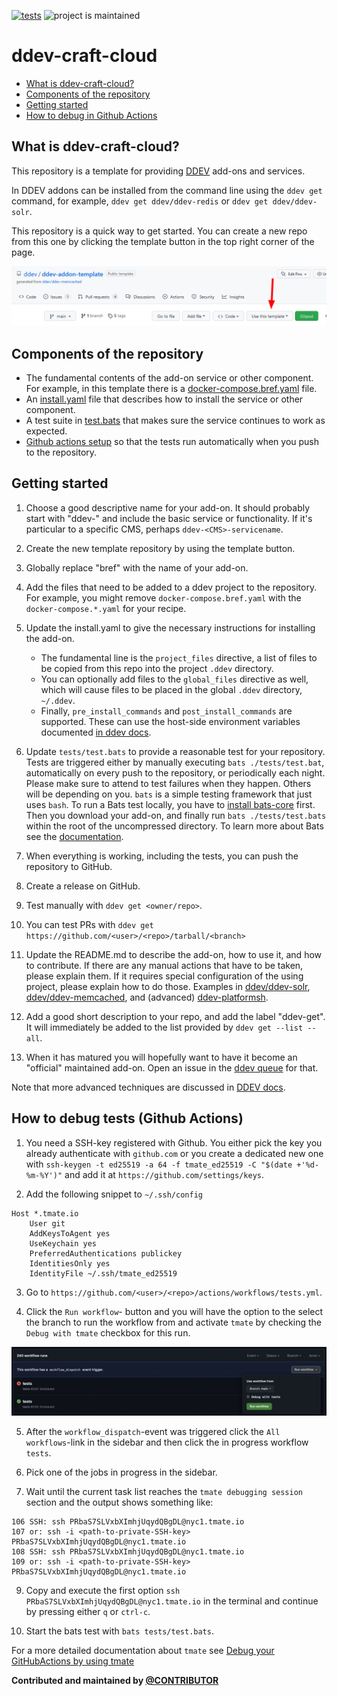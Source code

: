 [![tests](https://github.com/ddev/ddev-craft-cloud/actions/workflows/tests.yml/badge.svg)](https://github.com/ddev/ddev-craft-cloud/actions/workflows/tests.yml) ![project is maintained](https://img.shields.io/maintenance/yes/2024.svg)

# ddev-craft-cloud <!-- omit in toc -->

* [What is ddev-craft-cloud?](#what-is-ddev-craft-cloud)
* [Components of the repository](#components-of-the-repository)
* [Getting started](#getting-started)
* [How to debug in Github Actions](#how-to-debug-in-github-actions)

## What is ddev-craft-cloud?

This repository is a template for providing [DDEV](https://ddev.readthedocs.io) add-ons and services.

In DDEV addons can be installed from the command line using the `ddev get` command, for example, `ddev get ddev/ddev-redis` or `ddev get ddev/ddev-solr`.

This repository is a quick way to get started. You can create a new repo from this one by clicking the template button in the top right corner of the page.

![template button](images/template-button.png)

## Components of the repository

* The fundamental contents of the add-on service or other component. For example, in this template there is a [docker-compose.bref.yaml](docker-compose.bref.yaml) file.
* An [install.yaml](install.yaml) file that describes how to install the service or other component.
* A test suite in [test.bats](tests/test.bats) that makes sure the service continues to work as expected.
* [Github actions setup](.github/workflows/tests.yml) so that the tests run automatically when you push to the repository.

## Getting started

1. Choose a good descriptive name for your add-on. It should probably start with "ddev-" and include the basic service or functionality. If it's particular to a specific CMS, perhaps `ddev-<CMS>-servicename`.
2. Create the new template repository by using the template button.
3. Globally replace "bref" with the name of your add-on.
4. Add the files that need to be added to a ddev project to the repository. For example, you might remove `docker-compose.bref.yaml` with the `docker-compose.*.yaml` for your recipe.
5. Update the install.yaml to give the necessary instructions for installing the add-on.

   * The fundamental line is the `project_files` directive, a list of files to be copied from this repo into the project `.ddev` directory.
   * You can optionally add files to the `global_files` directive as well, which will cause files to be placed in the global `.ddev` directory, `~/.ddev`.
   * Finally, `pre_install_commands` and `post_install_commands` are supported. These can use the host-side environment variables documented [in ddev docs](https://ddev.readthedocs.io/en/stable/users/extend/custom-commands/#environment-variables-provided).

6. Update `tests/test.bats` to provide a reasonable test for your repository. Tests are triggered either by manually executing `bats ./tests/test.bat`, automatically on every push to the repository, or periodically each night. Please make sure to attend to test failures when they happen. Others will be depending on you. `bats` is a simple testing framework that just uses `bash`. To run a Bats test locally, you have to [install bats-core](https://bats-core.readthedocs.io/en/stable/installation.html) first. Then you download your add-on, and finally run `bats ./tests/test.bats` within the root of the uncompressed directory. To learn more about Bats see the [documentation](https://bats-core.readthedocs.io/en/stable/).
7. When everything is working, including the tests, you can push the repository to GitHub.
8. Create a release on GitHub.
9. Test manually with `ddev get <owner/repo>`.
10. You can test PRs with `ddev get https://github.com/<user>/<repo>/tarball/<branch>`
11. Update the README.md to describe the add-on, how to use it, and how to contribute. If there are any manual actions that have to be taken, please explain them. If it requires special configuration of the using project, please explain how to do those. Examples in [ddev/ddev-solr](https://github.com/ddev/ddev-solr), [ddev/ddev-memcached](github.com/ddev/ddev-memcached), and (advanced) [ddev-platformsh](https://github.com/ddev/ddev-platformsh).
12. Add a good short description to your repo, and add the label "ddev-get". It will immediately be added to the list provided by `ddev get --list --all`.
13. When it has matured you will hopefully want to have it become an "official" maintained add-on. Open an issue in the [ddev queue](https://github.com/ddev/ddev/issues) for that.

Note that more advanced techniques are discussed in [DDEV docs](https://ddev.readthedocs.io/en/latest/users/extend/additional-services/#additional-service-configurations-and-add-ons-for-ddev).

## How to debug tests (Github Actions)

1. You need a SSH-key registered with Github. You either pick the key you already authenticate with `github.com` or you create a dedicated new one with `ssh-keygen -t ed25519 -a 64 -f tmate_ed25519 -C "$(date +'%d-%m-%Y')"` and add it at `https://github.com/settings/keys`.

2. Add the following snippet to `~/.ssh/config`

```
Host *.tmate.io
    User git
    AddKeysToAgent yes
    UseKeychain yes
    PreferredAuthentications publickey
    IdentitiesOnly yes
    IdentityFile ~/.ssh/tmate_ed25519
```
3. Go to `https://github.com/<user>/<repo>/actions/workflows/tests.yml`.

4. Click the `Run workflow`- button and you will have the option to the select the branch to run the workflow from and activate `tmate` by checking the `Debug with tmate` checkbox for this run.

![tmate](images/gh-tmate.jpg)

5. After the `workflow_dispatch`-event was triggered click the `All workflows`-link in the sidebar and then click the in progress workflow `tests`.

7. Pick one of the jobs in progress in the sidebar.

8. Wait until the current task list reaches the `tmate debugging session` section and the output shows something like:

```
106 SSH: ssh PRbaS7SLVxbXImhjUqydQBgDL@nyc1.tmate.io
107 or: ssh -i <path-to-private-SSH-key> PRbaS7SLVxbXImhjUqydQBgDL@nyc1.tmate.io
108 SSH: ssh PRbaS7SLVxbXImhjUqydQBgDL@nyc1.tmate.io
109 or: ssh -i <path-to-private-SSH-key> PRbaS7SLVxbXImhjUqydQBgDL@nyc1.tmate.io
```

9. Copy and execute the first option `ssh PRbaS7SLVxbXImhjUqydQBgDL@nyc1.tmate.io` in the terminal and continue by pressing either `q` or `ctrl-c`.

10. Start the bats test with `bats tests/test.bats`.

For a more detailed documentation about `tmate` see [Debug your GitHubActions by using tmate](https://mxschmitt.github.io/action-tmate/)


**Contributed and maintained by [@CONTRIBUTOR](https://github.com/CONTRIBUTOR)**
